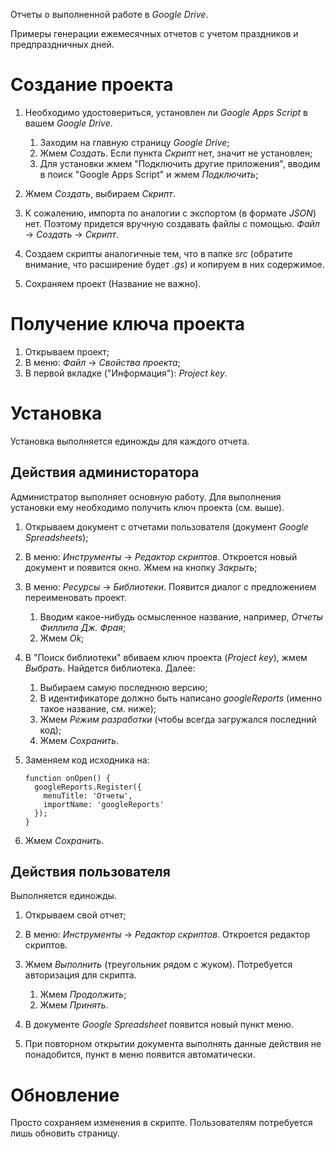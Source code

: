 Отчеты о выполненной работе в _Google Drive_.

Примеры генерации ежемесячных отчетов c учетом праздников и предпраздничных дней.

Создание проекта
================

1. Необходимо удостовериться, установлен ли _Google Apps Script_ в вашем _Google Drive_.

    1. Заходим на главную страницу _Google Drive_;
    2. Жмем _Создать_. Если пункта _Скрипт_ нет, значит не установлен;
    3. Для установки жмем "Подключить другие приложения", вводим в поиск "Google Apps Script" и жмем _Подключить_;

2. Жмем _Создать_, выбираем _Скрипт_.
3. К сожалению, импорта по аналогии с экспортом (в формате _JSON_) нет.
   Поэтому придется вручную создавать файлы с помощью. _Файл_ → _Создать_ → _Скрипт_.
4. Создаем скрипты аналогичные тем, что в папке _src_ (обратите внимание, что расширение будет _.gs_) и копируем в них содержимое.
5. Сохраняем проект (Название не важно).

Получение ключа проекта
=======================

1. Открываем проект;
2. В меню: _Файл_ → _Свойства проекта_;
3. В первой вкладке ("Информация"): _Project key_.

Установка
=========

Установка выполняется единожды для каждого отчета.

Действия администоратора
------------------------

Администратор выполняет основную работу.
Для выполнения установки ему необходимо получить ключ проекта (см. выше).

1. Открываем документ с отчетами пользователя (документ _Google Spreadsheets_);
2. В меню: _Инструменты_ → _Редактор скриптов_. Откроется новый документ и появится окно. Жмем на кнопку _Закрыть_;
3. В меню: _Ресурсы_ → _Библиотеки_. Появится диалог с предложением переименовать проект.

    1. Вводим какое-нибудь осмысленное название, например, _Отчеты Филлипа Дж. Фрая_;
    2. Жмем _Ok_;

4. В "Поиск библиотеки" вбиваем ключ проекта (_Project key_), жмем _Выбрать_. Найдется библиотека. Далее:

    1. Выбираем самую последнюю версию;
    2. В идентификаторе должно быть написано _googleReports_ (именно такое название, см. ниже);
    3. Жмем _Режим разработки_ (чтобы всегда загружался последний код);
    4. Жмем _Сохранить_.

5. Заменяем код исходника на:

    ```
    function onOpen() {
      googleReports.Register({
        menuTitle: 'Отчеты',
        importName: 'googleReports'
      });
    }
    ```

6. Жмем _Сохранить_.

Действия пользователя
---------------------

Выполняется единожды.

1. Открываем свой отчет;
2. В меню: _Инструменты_ → _Редактор скриптов_. Откроется редактор скриптов.
3. Жмем _Выполнить_ (треугольник рядом с жуком). Потребуется авторизация для скрипта.

    1. Жмем _Продолжить_;
    2. Жмем _Принять_.

4. В документе _Google Spreadsheet_ появится новый пункт меню.
5. При повторном открытии документа выполнять данные действия не понадобится, пункт в меню появится автоматически.

Обновление
==========

Просто сохраняем изменения в скрипте. Пользователям потребуется лишь обновить страницу.